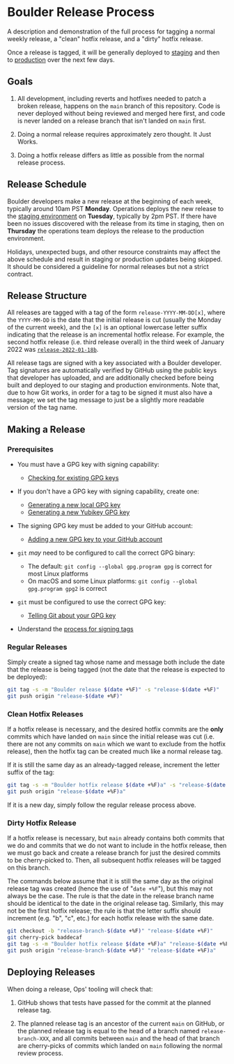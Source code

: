 # Boulder Release Process

A description and demonstration of the full process for tagging a normal weekly
release, a "clean" hotfix release, and a "dirty" hotfix release.

Once a release is tagged, it will be generally deployed to
[staging](https://letsencrypt.org/docs/staging-environment/) and then to
[production](https://acme-v02.api.letsencrypt.org/) over the next few days.

## Goals

1. All development, including reverts and hotfixes needed to patch a broken
   release, happens on the `main` branch of this repository. Code is never
   deployed without being reviewed and merged here first, and code is never
   landed on a release branch that isn't landed on `main` first.

2. Doing a normal release requires approximately zero thought. It Just Works.

3. Doing a hotfix release differs as little as possible from the normal release
   process.

## Release Schedule

Boulder developers make a new release at the beginning of each week, typically
around 10am PST **Monday**. Operations deploys the new release to the [staging
environment](https://letsencrypt.org/docs/staging-environment/) on **Tuesday**,
typically by 2pm PST. If there have been no issues discovered with the release
from its time in staging, then on **Thursday** the operations team deploys the
release to the production environment.

Holidays, unexpected bugs, and other resource constraints may affect the above
schedule and result in staging or production updates being skipped. It should be
considered a guideline for normal releases but not a strict contract.

## Release Structure

All releases are tagged with a tag of the form `release-YYYY-MM-DD[x]`, where
the `YYYY-MM-DD` is the date that the initial release is cut (usually the Monday
of the current week), and the `[x]` is an optional lowercase letter suffix
indicating that the release is an incremental hotfix release. For example, the
second hotfix release (i.e. third release overall) in the third week of January
2022 was
[`release-2022-01-18b`](https://github.com/letsencrypt/boulder/releases/tag/release-2022-01-18b).

All release tags are signed with a key associated with a Boulder developer. Tag
signatures are automatically verified by GitHub using the public keys that
developer has uploaded, and are additionally checked before being built and
deployed to our staging and production environments. Note that, due to how Git
works, in order for a tag to be signed it must also have a message; we set the
tag message to just be a slightly more readable version of the tag name.

## Making a Release

### Prerequisites

* You must have a GPG key with signing capability:
  * [Checking for existing GPG keys](https://docs.github.com/en/free-pro-team@latest/github/authenticating-to-github/checking-for-existing-gpg-keys)

* If you don't have a GPG key with signing capability, create one:
  * [Generating a new local GPG key](https://docs.github.com/en/free-pro-team@latest/github/authenticating-to-github/generating-a-new-gpg-key)
  * [Generating a new Yubikey GPG key](https://support.yubico.com/hc/en-us/articles/360013790259-Using-Your-YubiKey-with-OpenPGP)

* The signing GPG key must be added to your GitHub account:
  * [Adding a new GPG key to your GitHub
    account](https://docs.github.com/en/free-pro-team@latest/github/authenticating-to-github/adding-a-new-gpg-key-to-your-github-account)

* `git` *may* need to be configured to call the correct GPG binary:
  * The default: `git config --global gpg.program gpg` is correct for most Linux platforms
  * On macOS and some Linux platforms: `git config --global gpg.program gpg2` is correct

* `git` must be configured to use the correct GPG key:
  * [Telling Git about your GPG key](https://docs.github.com/en/free-pro-team@latest/github/authenticating-to-github/telling-git-about-your-signing-key)

* Understand the [process for signing tags](https://docs.github.com/en/free-pro-team@latest/github/authenticating-to-github/signing-tags)

### Regular Releases

Simply create a signed tag whose name and message both include the date that the
release is being tagged (not the date that the release is expected to be
deployed):

```sh
git tag -s -m "Boulder release $(date +%F)" -s "release-$(date +%F)"
git push origin "release-$(date +%F)"
```

### Clean Hotfix Releases

If a hotfix release is necessary, and the desired hotfix commits are the **only** commits which have landed on `main` since the initial release was cut (i.e. there are not any commits on `main` which we want to exclude from the hotfix release), then the hotfix tag can be created much like a normal release tag.

If it is still the same day as an already-tagged release, increment the letter suffix of the tag:

```sh
git tag -s -m "Boulder hotfix release $(date +%F)a" -s "release-$(date +%F)a"
git push origin "release-$(date +%F)a"
```

If it is a new day, simply follow the regular release process above.

### Dirty Hotfix Release

If a hotfix release is necessary, but `main` already contains both commits that
we do and commits that we do not want to include in the hotfix release, then we
must go back and create a release branch for just the desired commits to be
cherry-picked to. Then, all subsequent hotfix releases will be tagged on this
branch.

The commands below assume that it is still the same day as the original release
tag was created (hence the use of "`date +%F`"), but this may not always be the
case. The rule is that the date in the release branch name should be identical
to the date in the original release tag. Similarly, this may not be the first
hotfix release; the rule is that the letter suffix should increment (e.g. "b",
"c", etc.) for each hotfix release with the same date.

```sh
git checkout -b "release-branch-$(date +%F)" "release-$(date +%F)"
git cherry-pick baddecaf
git tag -s -m "Boulder hotfix release $(date +%F)a" "release-$(date +%F)a"
git push origin "release-branch-$(date +%F)" "release-$(date +%F)a"
```

## Deploying Releases

When doing a release, Ops' tooling will check that:

1. GitHub shows that tests have passed for the commit at the planned release
   tag.

2. The planned release tag is an ancestor of the current `main` on GitHub, or
   the planned release tag is equal to the head of a branch named
   `release-branch-XXX`, and all commits between `main` and the head of that
   branch are cherry-picks of commits which landed on `main` following the
   normal review process.
